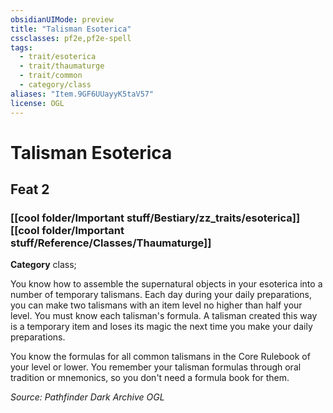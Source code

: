 ```yaml
---
obsidianUIMode: preview
title: "Talisman Esoterica"
cssclasses: pf2e,pf2e-spell
tags:
  - trait/esoterica
  - trait/thaumaturge
  - trait/common
  - category/class
aliases: "Item.9GF6UUayyK5taV57"
license: OGL
---
```

# Talisman Esoterica
## Feat 2
### [[cool folder/Important stuff/Bestiary/zz_traits/esoterica]][[cool folder/Important stuff/Reference/Classes/Thaumaturge]]

**Category** class; 




You know how to assemble the supernatural objects in your esoterica into a number of temporary talismans. Each day during your daily preparations, you can make two talismans with an item level no higher than half your level. You must know each talisman's formula. A talisman created this way is a temporary item and loses its magic the next time you make your daily preparations.

You know the formulas for all common talismans in the Core Rulebook of your level or lower. You remember your talisman formulas through oral tradition or mnemonics, so you don't need a formula book for them.

*Source: Pathfinder Dark Archive*
*OGL*